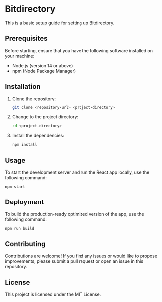 # Bitdirectory

This is a basic setup guide for setting up Bitdirectory.

## Prerequisites

Before starting, ensure that you have the following software installed on your machine:

- Node.js (version 14 or above)
- npm (Node Package Manager)

## Installation

1. Clone the repository:

   ```bash
   git clone <repository-url> <project-directory>
    ```

2. Change to the project directory:

   ```bash
   cd <project-directory>
   ```

3. Install the dependencies:

   ```bash
   npm install
   ```

## Usage

To start the development server and run the React app locally, use the following command:

```bash
npm start
```

## Deployment

To build the production-ready optimized version of the app, use the following command:

```bash
npm run build
```

## Contributing

Contributions are welcome! If you find any issues or would like to propose improvements, please submit a pull request or open an issue in this repository.

## License

This project is licensed under the MIT License.
